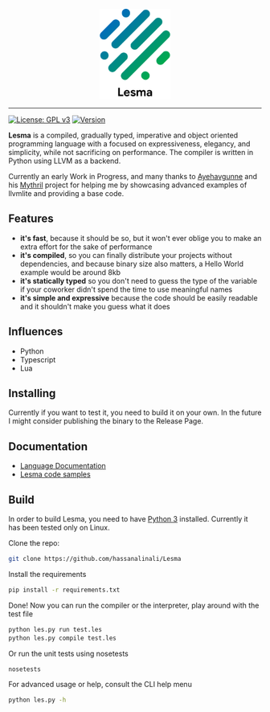 <p align="center">
<img src="res/logo.png" height="180px" alt="Lesma Programming Language" title="Lesma Programming Language">
</p>

___
[![License: GPL v3](https://img.shields.io/badge/License-GPL%20v3-blue.svg)](https://www.gnu.org/licenses/gpl-3.0)
[![Version](https://img.shields.io/badge/Version-0.1.0-brightgreen.svg)](https://github.com/hassanalinali/Lesma/blob/master/LICENSE.md)

**Lesma** is a compiled, gradually typed, imperative and object oriented programming language with a focused on expressiveness, elegancy, and simplicity, while not sacrificing on performance. The compiler is written in Python using LLVM as a backend.

Currently an early Work in Progress, and many thanks to [Ayehavgunne](https://github.com/Ayehavgunne) and his [Mythril](https://github.com/Ayehavgunne/Mythril) project for helping me by showcasing advanced examples of llvmlite and providing a base code.

## Features
- **it's fast**, because it should be so, but it won't ever oblige you to make an extra effort for the sake of performance 
- **it's compiled**, so you can finally distribute your projects without dependencies, and because binary size also matters, a Hello World example would be around 8kb
- **it's statically typed** so you don't need to guess the type of the variable if your coworker didn't spend the time to use meaningful names
- **it's simple and expressive** because the code should be easily readable and it shouldn't make you guess what it does

## Influences
- Python
- Typescript
- Lua

## Installing
Currently if you want to test it, you need to build it on your own. In the future I might consider
publishing the binary to the Release Page.

## Documentation

- [Language Documentation](https://hassanalinali.github.io/Lesma)
- [Lesma code samples](https://hassanalinali.github.io/Lesma/examples/)

## Build

In order to build Lesma, you need to have [Python 3](https://www.python.org/) installed. Currently it has been tested only on Linux.

Clone the repo:
```bash
git clone https://github.com/hassanalinali/Lesma
```

Install the requirements
```bash
pip install -r requirements.txt
```

Done! Now you can run the compiler or the interpreter, play around with the test file
```bash
python les.py run test.les
python les.py compile test.les
```

Or run the unit tests using nosetests
```bash
nosetests
```

For advanced usage or help, consult the CLI help menu
```bash
python les.py -h
```